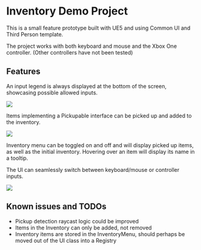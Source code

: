 # Inventory Demo Project

This is a small feature prototype built with UE5 and using Common UI and Third Person template.

The project works with both keyboard and mouse and the Xbox One controller. (Other controllers have not been tested)

## Features

An input legend is always displayed at the bottom of the screen, showcasing possible allowed inputs.

![](img/screencapture1.gif)

Items implementing a Pickupable interface can be picked up and added to the inventory.

![](img/screencapture2.gif)

Inventory menu can be toggled on and off and will display picked up items, as well as the initial inventory. Hovering over an item will display its name in a tooltip.

The UI can seamlessly switch between keyboard/mouse or controller inputs.

![](img/screencapture3.gif)

## Known issues and TODOs

* Pickup detection raycast logic could be improved
* Items in the Inventory can only be added, not removed
* Inventory items are stored in the InventoryMenu, should perhaps be moved out of the UI class into a Registry